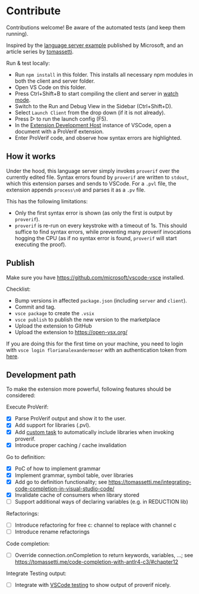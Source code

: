 # Contribute

Contributions welcome! Be aware of the automated tests (and keep them running).

Inspired by the [language server example](https://code.visualstudio.com/api/language-extensions/language-server-extension-guide) published by Microsoft, and an article series by [tomassetti](https://tomassetti.me/go-to-definition-in-the-language-server-protocol/). 

Run & test locally:

- Run `npm install` in this folder. This installs all necessary npm modules in both the client and server folder.
- Open VS Code on this folder.
- Press Ctrl+Shift+B to start compiling the client and server in [watch mode](https://code.visualstudio.com/docs/editor/tasks#:~:text=The%20first%20entry%20executes,the%20HelloWorld.js%20file.).
- Switch to the Run and Debug View in the Sidebar (Ctrl+Shift+D).
- Select `Launch Client` from the drop down (if it is not already).
- Press ▷ to run the launch config (F5).
- In the [Extension Development Host](https://code.visualstudio.com/api/get-started/your-first-extension#:~:text=Then%2C%20inside%20the%20editor%2C%20press%20F5.%20This%20will%20compile%20and%20run%20the%20extension%20in%20a%20new%20Extension%20Development%20Host%20window.) instance of VSCode, open a document with a ProVerif extension.
- Enter ProVerif code, and observe how syntax errors are highlighted.

## How it works

Under the hood, this language server simply invokes `proverif` over the currently edited file.
Syntax errors found by `proverif` are written to `stdout`, which this extension parses and sends to VSCode.
For a `.pvl` file, the extension appends `process\n0` and parses it as a `.pv` file.

This has the following limitations:
- Only the first syntax error is shown (as only the first is output by `proverif`).
- `proverif` is re-run on every keystroke with a timeout of 1s. This should suffice to find syntax errors, while preventing many proverif invocations hogging the CPU (as if no syntax error is found, `proverif` will start executing the proof).

## Publish

Make sure you have https://github.com/microsoft/vscode-vsce installed.

Checklist:
- Bump versions in affected `package.json` (including `server` and `client`).
- Commit and tag.
- `vsce package` to create the `.vsix` 
- `vsce publish` to publish the new version to the marketplace
- Upload the extension to GitHub
- Upload the extension to https://open-vsx.org/

If you are doing this for the first time on your machine, you need to login with `vsce login florianalexandermoser` with an authentication token from [here](https://famoser.visualstudio.com/_usersSettings/tokens). 

## Development path

To make the extension more powerful, following features should be considered:

Execute ProVerif:
- [x] Parse ProVerif output and show it to the user.
- [x] Add support for libraries (.pvl).
- [x] Add [custom task](https://code.visualstudio.com/api/extension-guides/task-provider) to automatically include libraries when invoking proverif.
- [x] Introduce proper caching / cache invalidation

Go to definition:
- [x] PoC of how to implement grammar
- [x] Implement grammar, symbol table, over libraries 
- [x] Add go to definition functionality; see https://tomassetti.me/integrating-code-completion-in-visual-studio-code/
- [x] Invalidate cache of consumers when library stored
- [ ] Support additional ways of declaring variables (e.g. in REDUCTION lib)

Refactorings:
- [ ] Introduce refactoring for free c: channel to replace with channel c
- [ ] Introduce rename refactorings

Code completion:
- [ ] Override connection.onCompletion to return keywords, variables, ...; see https://tomassetti.me/code-completion-with-antlr4-c3/#chapter12

Integrate Testing output:
- [ ] Integrate with [VSCode testing](https://code.visualstudio.com/api/extension-guides/testing) to show output of proverif nicely.
